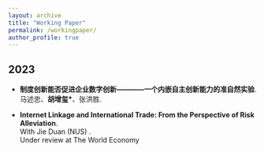 ```yaml
---
layout: archive
title: "Working Paper"
permalink: /workingpaper/
author_profile: true
---
```

## 2023
* <b>制度创新能否促进企业数字创新————一个内嵌自主创新能力的准自然实验</b>.<br>
马述忠、<b>胡增玺*</b>、张洪胜.<br>


* <b>Internet Linkage and International Trade: From the Perspective of Risk Alleviation</b>.<br>
With Jie Duan (NUS) .<br>
Under review at The World Economy


